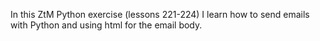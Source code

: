 In this ZtM Python exercise (lessons 221-224) I learn how to send emails with Python and using html for the email body.